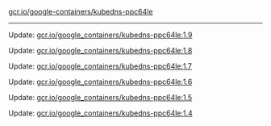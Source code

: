 [gcr.io/google-containers/kubedns-ppc64le](https://hub.docker.com/r/cruse/kubedns-ppc64le/tags/) 

----
Update: [gcr.io/google_containers/kubedns-ppc64le:1.9](https://hub.docker.com/r/cruse/kubedns-ppc64le/tags/)

Update: [gcr.io/google_containers/kubedns-ppc64le:1.8](https://hub.docker.com/r/cruse/kubedns-ppc64le/tags/)

Update: [gcr.io/google_containers/kubedns-ppc64le:1.7](https://hub.docker.com/r/cruse/kubedns-ppc64le/tags/)

Update: [gcr.io/google_containers/kubedns-ppc64le:1.6](https://hub.docker.com/r/cruse/kubedns-ppc64le/tags/)

Update: [gcr.io/google_containers/kubedns-ppc64le:1.5](https://hub.docker.com/r/cruse/kubedns-ppc64le/tags/)

Update: [gcr.io/google_containers/kubedns-ppc64le:1.4](https://hub.docker.com/r/cruse/kubedns-ppc64le/tags/)

